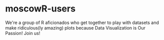 # moscowR-users

We're a group of R aficionados who get together to play with datasets and make ridiculous(ly amazing) plots because Data Visualization is Our Passion!  Join us!
